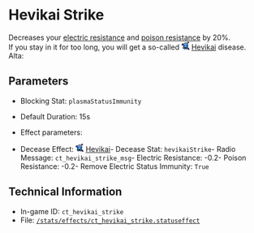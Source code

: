 # Hevikai Strike

Decreases your [electric resistance](https://ceterai.github.io/MyEnternia/Wiki/electricresistance) and [poison resistance](https://ceterai.github.io/MyEnternia/Wiki/poisonresistance) by 20%.  
If you stay in it for too long, you will get a so-called <img src="https://raw.githubusercontent.com/Ceterai/Enternia/main/stats/effects/ct_hevikai.png" alt="Hevikai icon" loading="lazy" height="16px" width="auto" /> [Hevikai](https://ceterai.github.io/MyEnternia/Wiki/Hevikai) disease.  
Alta: 

## Parameters

- Blocking Stat: `plasmaStatusImmunity`
- Default Duration: 15s
- Effect parameters: 

- Decease Effect: <img src="https://raw.githubusercontent.com/Ceterai/Enternia/main/stats/effects/ct_hevikai.png" alt="Hevikai icon" loading="lazy" height="16px" width="auto" /> [Hevikai](https://ceterai.github.io/MyEnternia/Wiki/Hevikai)- Decease Stat: `hevikaiStrike`- Radio Message: `ct_hevikai_strike_msg`- Electric Resistance: -0.2- Poison Resistance: -0.2- Remove Electric Status Immunity: `True`

## Technical Information

- In-game ID: `ct_hevikai_strike`
- File: [`/stats/effects/ct_hevikai_strike.statuseffect`](https://github.com/Ceterai/Enternia/blob/main/stats/effects/ct_hevikai_strike.statuseffect)
